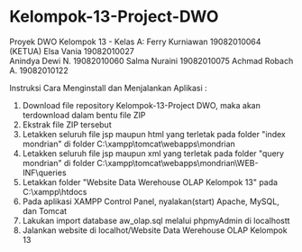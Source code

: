 # Kelompok-13-Project-DWO
Proyek DWO
Kelompok 13 - Kelas A:
Ferry Kurniawan     19082010064 (KETUA) 
Elsa Vania          19082010027  
Anindya Dewi N.     19082010060
Salma Nuraini       19082010075
Achmad Robach A.    19082010122

Instruksi Cara Menginstall dan Menjalankan Aplikasi :
1. Download file repository Kelompok-13-Project DWO, maka akan terdownload dalam bentu file ZIP
2. Ekstrak file ZIP tersebut
3. Letakken seluruh file jsp maupun html yang terletak pada folder "index mondrian" di folder C:\xampp\tomcat\webapps\mondrian
4. Letakken seluruh file jsp maupun xml yang terletak pada folder "query mondrian" di folder C:\xampp\tomcat\webapps\mondrian\WEB-INF\queries
5. Letakkan folder "Website Data Werehouse OLAP Kelompok 13" pada C:\xampp\htdocs
5. Pada aplikasi XAMPP Control Panel, nyalakan(start) Apache, MySQL, dan Tomcat
6. Lakukan import database aw_olap.sql melalui phpmyAdmin di localhostt
7. Jalankan website di localhot/Website Data Werehouse OLAP Kelompok 13
